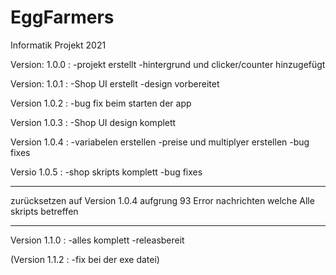 # EggFarmers
Informatik Projekt 2021


Version: 1.0.0 :
-projekt erstellt
-hintergrund und clicker/counter hinzugefügt

Version: 1.0.1 :
-Shop UI erstellt
-design vorbereitet

Version 1.0.2 :
-bug fix beim starten der app

Version 1.0.3 :
-Shop UI design komplett

Version 1.0.4 :
-variabelen erstellen
-preise und multiplyer erstellen
-bug fixes

Versio 1.0.5 :
-shop skripts komplett
-bug fixes

_________________________________

zurücksetzen auf Version 1.0.4 aufgrung 93 Error nachrichten welche Alle skripts betreffen

__________________________________

Version 1.1.0 :
-alles komplett
-releasbereit

(Version 1.1.2 :
-fix bei der exe datei)
